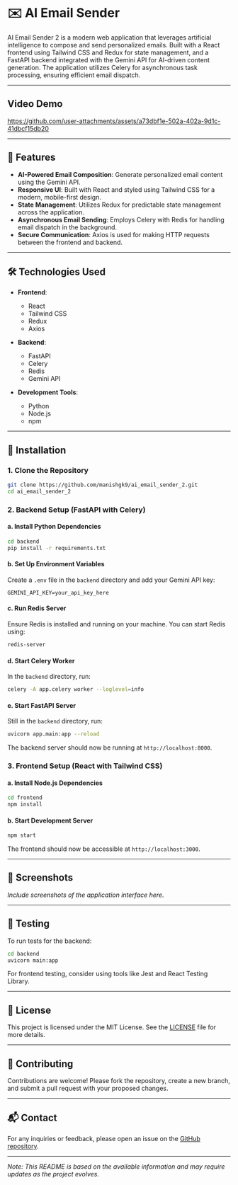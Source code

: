 # ✉️ AI Email Sender

AI Email Sender 2 is a modern web application that leverages artificial intelligence to compose and send personalized emails. Built with a React frontend using Tailwind CSS and Redux for state management, and a FastAPI backend integrated with the Gemini API for AI-driven content generation. The application utilizes Celery for asynchronous task processing, ensuring efficient email dispatch.

---
## Video Demo

https://github.com/user-attachments/assets/a73dbf1e-502a-402a-9d1c-41dbcf15db20

---
## 🧩 Features





- **AI-Powered Email Composition**: Generate personalized email content using the Gemini API.
- **Responsive UI**: Built with React and styled using Tailwind CSS for a modern, mobile-first design.
- **State Management**: Utilizes Redux for predictable state management across the application.
- **Asynchronous Email Sending**: Employs Celery with Redis for handling email dispatch in the background.
- **Secure Communication**: Axios is used for making HTTP requests between the frontend and backend.

---

## 🛠️ Technologies Used

- **Frontend**:
  - React
  - Tailwind CSS
  - Redux
  - Axios

- **Backend**:
  - FastAPI
  - Celery
  - Redis
  - Gemini API

- **Development Tools**:
  - Python
  - Node.js
  - npm

---

## 🚀 Installation

### 1. Clone the Repository

```bash
git clone https://github.com/manishgk9/ai_email_sender_2.git
cd ai_email_sender_2
````

### 2. Backend Setup (FastAPI with Celery)

#### a. Install Python Dependencies

```bash
cd backend
pip install -r requirements.txt
```

#### b. Set Up Environment Variables

Create a `.env` file in the `backend` directory and add your Gemini API key:

```
GEMINI_API_KEY=your_api_key_here
```

#### c. Run Redis Server

Ensure Redis is installed and running on your machine. You can start Redis using:

```bash
redis-server
```

#### d. Start Celery Worker

In the `backend` directory, run:

```bash
celery -A app.celery worker --loglevel=info
```

#### e. Start FastAPI Server

Still in the `backend` directory, run:

```bash
uvicorn app.main:app --reload
```

The backend server should now be running at `http://localhost:8000`.

### 3. Frontend Setup (React with Tailwind CSS)

#### a. Install Node.js Dependencies

```bash
cd frontend
npm install
```

#### b. Start Development Server

```bash
npm start
```

The frontend should now be accessible at `http://localhost:3000`.

---

## 📸 Screenshots

*Include screenshots of the application interface here.*

---

## 🧪 Testing

To run tests for the backend:

```bash
cd backend
uvicorn main:app
```

For frontend testing, consider using tools like Jest and React Testing Library.

---

## 📄 License

This project is licensed under the MIT License. See the [LICENSE](LICENSE) file for more details.

---

## 🤝 Contributing

Contributions are welcome! Please fork the repository, create a new branch, and submit a pull request with your proposed changes.

---

## 📬 Contact

For any inquiries or feedback, please open an issue on the [GitHub repository](https://github.com/manishgk9/ai_email_sender_2/issues).

---

*Note: This README is based on the available information and may require updates as the project evolves.*

```
